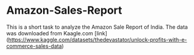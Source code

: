 # Amazon-Sales-Report
This is a short task to analyze the Amazon Sale Report of India. The data was downloaded from Kaagle.com [link] (https://www.kaggle.com/datasets/thedevastator/unlock-profits-with-e-commerce-sales-data)
